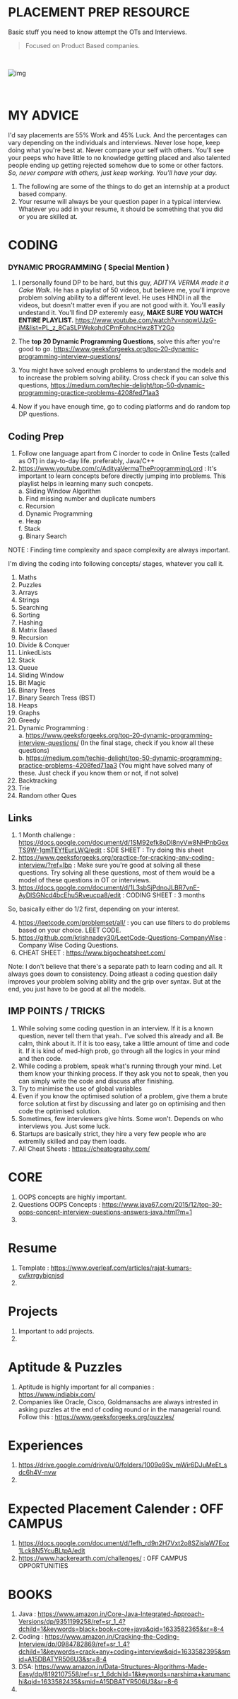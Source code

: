 # PLACEMENT PREP RESOURCE 

Basic stuff you need to know attempt the OTs and Interviews. 
> Focused on Product Based companies. 
<br/>

![img](https://www.jobberman.com/blog/wp-content/uploads/sites/8/2020/03/Jobberman_Preparing_for_Interviews_FB-2.png)

<br/>


# MY ADVICE
I'd say placements are 55% Work and 45% Luck. And the percentages can vary depending on the individuals and interviews. 
Never lose hope, keep doing what you're best at. Never compare your self with others. You'll see your peeps who have little to no knowledge getting placed and also talented people ending up getting rejected somehow due to some or other factors. *So, never compare with others, just keep working. You'll have your day.*
</br>
1. The following are some of the things to do get an internship at a product based company. 
2. Your resume will always be your question paper in a typical interview. Whatever you add in your resume, it should be something that you did or you are skilled at.

# CODING

### DYNAMIC PROGRAMMING ( Special Mention )

1. I personally found DP to be hard, but this guy, *ADITYA VERMA made it a Cake Walk*. He has a playlist of 50 videos, but believe me, you'll improve problem solving ability to a different level. He uses HINDI in all the videos, but doesn't matter even if you are not good with it. You'll easily undestand it. You'll find DP exteremly easy, **MAKE SURE YOU WATCH ENTIRE PLAYLIST.** https://www.youtube.com/watch?v=nqowUJzG-iM&list=PL_z_8CaSLPWekqhdCPmFohncHwz8TY2Go

2. The **top 20 Dynamic Programming Questions**, solve this after you're good to go. https://www.geeksforgeeks.org/top-20-dynamic-programming-interview-questions/

3. You might have solved enough problems to understand the models and to increase the problem solving ability. Cross check if you can solve this questions, 
https://medium.com/techie-delight/top-50-dynamic-programming-practice-problems-4208fed71aa3

4. Now if you have enough time, go to coding platforms and do random top DP questions. 

## Coding Prep
1. Follow one language apart from C inorder to code in Online Tests (called as OT) in day-to-day life. preferably, Java/C++
2. https://www.youtube.com/c/AdityaVermaTheProgrammingLord : It's important to learn concepts before directly jumping into problems. This playlist helps in learning many such concpets.</br>
  a. Sliding Window Algorithm </br>
  b. Find missing number and duplicate numbers </br>
  c. Recursion </br>
  d. Dynamic Programming </br>
  e. Heap </br>
  f. Stack </br>
  g. Binary Search </br>
  
NOTE :  Finding time complexity and space complexity are always important. 

I'm diving the coding into following concepts/ stages, whatever you call it. </br>
1. Maths
2. Puzzles
3. Arrays
4. Strings
5. Searching
6. Sorting
7. Hashing
8. Matrix Based
9. Recursion
10. Divide & Conquer
11. LinkedLists
12. Stack
13. Queue
14. Sliding Window 
15. Bit Magic
16. Binary Trees
17. Binary Search Tress (BST)
18. Heaps
19. Graphs
20. Greedy
21. Dynamic Programming : </br>
a. https://www.geeksforgeeks.org/top-20-dynamic-programming-interview-questions/ (In the final stage, check if you know all these questions) </br> 
b. https://medium.com/techie-delight/top-50-dynamic-programming-practice-problems-4208fed71aa3 (You might have solved many of these. Just check if you know them or not, if not solve) </br>
22. Backtracking
23. Trie 
24. Random other Ques

## Links 
1. 1 Month challenge : https://docs.google.com/document/d/1SM92efk8oDl8nyVw8NHPnbGexTS9W-1gmTEYfEurLWQ/edit : SDE SHEET : Try doing this sheet 
2. https://www.geeksforgeeks.org/practice-for-cracking-any-coding-interview/?ref=lbp : Make sure you're good at solving all these questions.  Try solving all these questions, most of them would be a model of these questions in OT or interviews. 
3. https://docs.google.com/document/d/1L3sbSjPdnoJLBR7vnE-AyDlSGNcd4bcEhu5Rveucpa8/edit : CODING SHEET : 3 months

So, basically either do 1/2 first, depending on your interest. 

4. https://leetcode.com/problemset/all/ : you can use filters to do problems based on your choice. LEET CODE. 
5. https://github.com/krishnadey30/LeetCode-Questions-CompanyWise : Company Wise Coding Questions. 
6. CHEAT SHEET : https://www.bigocheatsheet.com/


Note: I don't believe that there's a separate path to learn coding and all. It always goes down to consistency. Doing atleast a coding question daily improves your problem solving ability and the grip over syntax. But at the end, you just have to be good at all the models. 

## IMP POINTS / TRICKS
1. While solving some coding question in an interview. If it is a known question, never tell them that yeah.. I've solved this already and all. Be calm, think about it. If it is too easy, take a little amount of time and code it. If it is kind of med-high prob, go through all the logics in your mind and then code. 
2. While coding a problem, speak what's running through your mind. Let them know your thinking process. If they ask you not to speak, then you can simply write the code and discuss after finishing. 
3. Try to minimise the use of global variables
4. Even if you know the optimised solution of a problem, give them a brute force solution at first by discussing and later go on optimising and then code the optimised solution. 
5. Sometimes, few interviewers give hints. Some won't. Depends on who interviews you. Just some luck. 
6. Startups are basically strict, they hire a very few people who are extremlly skilled and pay them loads. 
7. All Cheat Sheets : https://cheatography.com/



# CORE
1. OOPS concepts are highly important. 
2. Questions OOPS Concepts : https://www.java67.com/2015/12/top-30-oops-concept-interview-questions-answers-java.html?m=1
3. 


# Resume
1. Template : https://www.overleaf.com/articles/rajat-kumars-cv/krrgybjcnjsd
2. 


# Projects
1. Important to add projects. 
2. 


# Aptitude & Puzzles
1. Aptitude is highly important for all companies : https://www.indiabix.com/
2. Companies like Oracle, Cisco, Goldmansachs are always intrested in asking puzzles at the end of coding round or in the managerial round. </br>
Follow this : https://www.geeksforgeeks.org/puzzles/


# Experiences 
1. https://drive.google.com/drive/u/0/folders/1009o9Sv_mWir6DJuMeEt_sdc6h4V-nvw
2. 




# Expected Placement Calender : OFF CAMPUS
1. https://docs.google.com/document/d/1efh_rd9n2H7Vxt2o8SZisIaW7Eoz1Lck8N5YcuBLtpA/edit
2. https://www.hackerearth.com/challenges/ : OFF CAMPUS OPPORTUNITIES

# BOOKS
1. Java : https://www.amazon.in/Core-Java-Integrated-Approach-Versions/dp/9351199258/ref=sr_1_4?dchild=1&keywords=black+book+core+java&qid=1633582365&sr=8-4
2. Coding : https://www.amazon.in/Cracking-the-Coding-Interview/dp/0984782869/ref=sr_1_4?dchild=1&keywords=crack+any+coding+interview&qid=1633582395&smid=A15DBATYR506U3&sr=8-4
3. DSA: https://www.amazon.in/Data-Structures-Algorithms-Made-Easy/dp/8192107558/ref=sr_1_6dchild=1&keywords=narshima+karumanchi&qid=1633582435&smid=A15DBATYR506U3&sr=8-6
4. 



